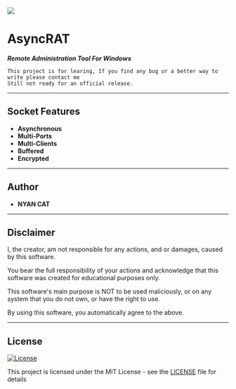 <img src="https://i.imgur.com/i4DZYmw.png">


# AsyncRAT
	
***Remote Administration Tool For Windows***
 ```
This project is for learing, If you find any bug or a better way to write please contact me
Still not ready for an official release.
 ```

---


## Socket Features

- **Asynchronous**
- **Multi-Ports**
- **Multi-Clients**
- **Buffered**
- **Encrypted**


---


## Author

* **NYAN CAT**  


---


## Disclaimer

I, the creator, am not responsible for any actions, and or damages, caused by this software.

You bear the full responsibility of your actions and acknowledge that this software was created for educational purposes only.

This software's main purpose is NOT to be used maliciously, or on any system that you do not own, or have the right to use.

By using this software, you automatically agree to the above.


---


## License
[![License](http://img.shields.io/:license-mit-blue.svg?style=flat-square)](/LICENSE)

This project is licensed under the MIT License - see the [LICENSE](/LICENSE) file for details